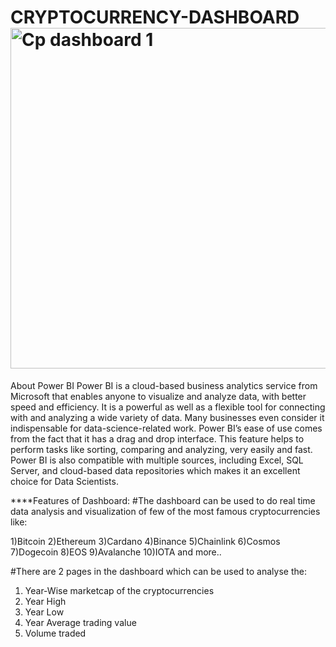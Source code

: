 # CRYPTOCURRENCY-DASHBOARD<img width="545" alt="Cp dashboard 1" src="https://github.com/Yasharma2003/CRYPTOCURRENCY-DASHBOARD/assets/137431665/523206c7-9f80-41a9-bed1-ec4cc69bd360">
About Power BI
Power BI is a cloud-based business analytics service from Microsoft that enables anyone to visualize and analyze data, with better speed and efficiency. It is a powerful as well as a flexible tool for connecting with and analyzing a wide variety of data. Many businesses even consider it indispensable for data-science-related work. Power BI’s ease of use comes from the fact that it has a drag and drop interface. This feature helps to perform tasks like sorting, comparing and analyzing, very easily and fast. Power BI is also compatible with multiple sources, including Excel, SQL Server, and cloud-based data repositories which makes it an excellent choice for Data Scientists.

****Features of Dashboard:
#The dashboard can be used to do real time data analysis and visualization of few of the most famous cryptocurrencies like:

1)Bitcoin
2)Ethereum
3)Cardano
4)Binance
5)Chainlink
6)Cosmos
7)Dogecoin
8)EOS
9)Avalanche
10)IOTA and more..

#There are 2 pages in the dashboard which can be used to analyse the:
1. Year-Wise marketcap of the cryptocurrencies
2. Year High
3. Year Low 
4.  Year Average trading value 
5.   Volume traded
